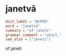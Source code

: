 # janetvā

``` toml
dict_label = "NCPED"
word = "janetvā"
summary = "of janeti"
grammar_comment = "absol."
see_also = ["janeti"]
```

of janeti

